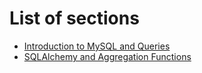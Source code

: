 # List of sections

- [Introduction to MySQL and Queries](intro_mysql_queries.md)
- [SQLAlchemy and Aggregation Functions](sqlalchemy_aggregation.md)
